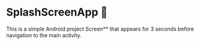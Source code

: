 # SplashScreenApp 🚀

This is a simple Android project
Screen** that appears for 3 seconds
before navigation to the main activity.
